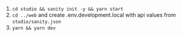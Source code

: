 1. `cd studio && sanity init -y && yarn start`
2. `cd ../web` and create .env.development.local with api values from `studio/sanity.json`
3. `yarn && yarn dev`
